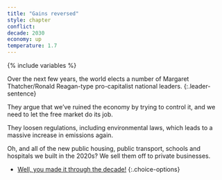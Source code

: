 ```yaml
---
title: "Gains reversed"
style: chapter
conflict: 
decade: 2030
economy: up
temperature: 1.7
---
```


{% include variables %}

Over the next few years, the world elects a number of Margaret Thatcher/Ronald Reagan-type pro-capitalist national leaders.
{:.leader-sentence}

They argue that we’ve ruined the economy by trying to control it, and we need to let the free market do its job.

They loosen regulations, including environmental laws, which leads to a massive increase in emissions again.

Oh, and all of the new public housing, public transport, schools and hospitals we built in the 2020s? We sell them off to private businesses.

- [Well, you made it through the decade!](part-page_2040-slow-fade.html)
{:.choice-options}
